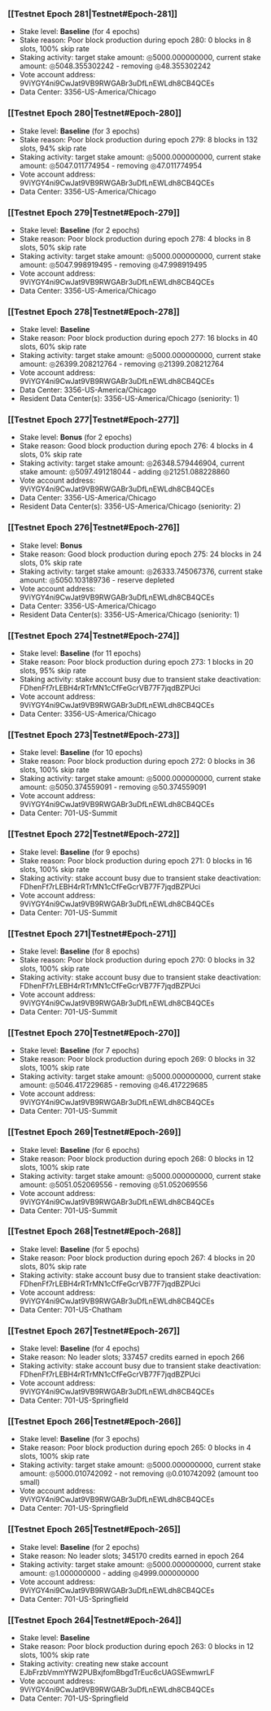 ### [[Testnet Epoch 281|Testnet#Epoch-281]]
* Stake level: **Baseline** (for 4 epochs)
* Stake reason: Poor block production during epoch 280: 0 blocks in 8 slots, 100% skip rate
* Staking activity: target stake amount: ◎5000.000000000, current stake amount: ◎5048.355302242 - removing ◎48.355302242
* Vote account address: 9ViYGY4ni9CwJat9VB9RWGABr3uDfLnEWLdh8CB4QCEs
* Data Center: 3356-US-America/Chicago
### [[Testnet Epoch 280|Testnet#Epoch-280]]
* Stake level: **Baseline** (for 3 epochs)
* Stake reason: Poor block production during epoch 279: 8 blocks in 132 slots, 94% skip rate
* Staking activity: target stake amount: ◎5000.000000000, current stake amount: ◎5047.011774954 - removing ◎47.011774954
* Vote account address: 9ViYGY4ni9CwJat9VB9RWGABr3uDfLnEWLdh8CB4QCEs
* Data Center: 3356-US-America/Chicago
### [[Testnet Epoch 279|Testnet#Epoch-279]]
* Stake level: **Baseline** (for 2 epochs)
* Stake reason: Poor block production during epoch 278: 4 blocks in 8 slots, 50% skip rate
* Staking activity: target stake amount: ◎5000.000000000, current stake amount: ◎5047.998919495 - removing ◎47.998919495
* Vote account address: 9ViYGY4ni9CwJat9VB9RWGABr3uDfLnEWLdh8CB4QCEs
* Data Center: 3356-US-America/Chicago
### [[Testnet Epoch 278|Testnet#Epoch-278]]
* Stake level: **Baseline**
* Stake reason: Poor block production during epoch 277: 16 blocks in 40 slots, 60% skip rate
* Staking activity: target stake amount: ◎5000.000000000, current stake amount: ◎26399.208212764 - removing ◎21399.208212764
* Vote account address: 9ViYGY4ni9CwJat9VB9RWGABr3uDfLnEWLdh8CB4QCEs
* Data Center: 3356-US-America/Chicago
* Resident Data Center(s): 3356-US-America/Chicago (seniority: 1)
### [[Testnet Epoch 277|Testnet#Epoch-277]]
* Stake level: **Bonus** (for 2 epochs)
* Stake reason: Good block production during epoch 276: 4 blocks in 4 slots, 0% skip rate
* Staking activity: target stake amount: ◎26348.579446904, current stake amount: ◎5097.491218044 - adding ◎21251.088228860
* Vote account address: 9ViYGY4ni9CwJat9VB9RWGABr3uDfLnEWLdh8CB4QCEs
* Data Center: 3356-US-America/Chicago
* Resident Data Center(s): 3356-US-America/Chicago (seniority: 2)
### [[Testnet Epoch 276|Testnet#Epoch-276]]
* Stake level: **Bonus**
* Stake reason: Good block production during epoch 275: 24 blocks in 24 slots, 0% skip rate
* Staking activity: target stake amount: ◎26333.745067376, current stake amount: ◎5050.103189736 - reserve depleted
* Vote account address: 9ViYGY4ni9CwJat9VB9RWGABr3uDfLnEWLdh8CB4QCEs
* Data Center: 3356-US-America/Chicago
* Resident Data Center(s): 3356-US-America/Chicago (seniority: 1)
### [[Testnet Epoch 274|Testnet#Epoch-274]]
* Stake level: **Baseline** (for 11 epochs)
* Stake reason: Poor block production during epoch 273: 1 blocks in 20 slots, 95% skip rate
* Staking activity: stake account busy due to transient stake deactivation: FDhenFf7rLEBH4rRTrMN1cCfFeGcrVB77F7jqdBZPUci
* Vote account address: 9ViYGY4ni9CwJat9VB9RWGABr3uDfLnEWLdh8CB4QCEs
* Data Center: 3356-US-America/Chicago
### [[Testnet Epoch 273|Testnet#Epoch-273]]
* Stake level: **Baseline** (for 10 epochs)
* Stake reason: Poor block production during epoch 272: 0 blocks in 36 slots, 100% skip rate
* Staking activity: target stake amount: ◎5000.000000000, current stake amount: ◎5050.374559091 - removing ◎50.374559091
* Vote account address: 9ViYGY4ni9CwJat9VB9RWGABr3uDfLnEWLdh8CB4QCEs
* Data Center: 701-US-Summit
### [[Testnet Epoch 272|Testnet#Epoch-272]]
* Stake level: **Baseline** (for 9 epochs)
* Stake reason: Poor block production during epoch 271: 0 blocks in 16 slots, 100% skip rate
* Staking activity: stake account busy due to transient stake deactivation: FDhenFf7rLEBH4rRTrMN1cCfFeGcrVB77F7jqdBZPUci
* Vote account address: 9ViYGY4ni9CwJat9VB9RWGABr3uDfLnEWLdh8CB4QCEs
* Data Center: 701-US-Summit
### [[Testnet Epoch 271|Testnet#Epoch-271]]
* Stake level: **Baseline** (for 8 epochs)
* Stake reason: Poor block production during epoch 270: 0 blocks in 32 slots, 100% skip rate
* Staking activity: stake account busy due to transient stake deactivation: FDhenFf7rLEBH4rRTrMN1cCfFeGcrVB77F7jqdBZPUci
* Vote account address: 9ViYGY4ni9CwJat9VB9RWGABr3uDfLnEWLdh8CB4QCEs
* Data Center: 701-US-Summit
### [[Testnet Epoch 270|Testnet#Epoch-270]]
* Stake level: **Baseline** (for 7 epochs)
* Stake reason: Poor block production during epoch 269: 0 blocks in 32 slots, 100% skip rate
* Staking activity: target stake amount: ◎5000.000000000, current stake amount: ◎5046.417229685 - removing ◎46.417229685
* Vote account address: 9ViYGY4ni9CwJat9VB9RWGABr3uDfLnEWLdh8CB4QCEs
* Data Center: 701-US-Summit
### [[Testnet Epoch 269|Testnet#Epoch-269]]
* Stake level: **Baseline** (for 6 epochs)
* Stake reason: Poor block production during epoch 268: 0 blocks in 12 slots, 100% skip rate
* Staking activity: target stake amount: ◎5000.000000000, current stake amount: ◎5051.052069556 - removing ◎51.052069556
* Vote account address: 9ViYGY4ni9CwJat9VB9RWGABr3uDfLnEWLdh8CB4QCEs
* Data Center: 701-US-Summit
### [[Testnet Epoch 268|Testnet#Epoch-268]]
* Stake level: **Baseline** (for 5 epochs)
* Stake reason: Poor block production during epoch 267: 4 blocks in 20 slots, 80% skip rate
* Staking activity: stake account busy due to transient stake deactivation: FDhenFf7rLEBH4rRTrMN1cCfFeGcrVB77F7jqdBZPUci
* Vote account address: 9ViYGY4ni9CwJat9VB9RWGABr3uDfLnEWLdh8CB4QCEs
* Data Center: 701-US-Chatham
### [[Testnet Epoch 267|Testnet#Epoch-267]]
* Stake level: **Baseline** (for 4 epochs)
* Stake reason: No leader slots; 337457 credits earned in epoch 266
* Staking activity: stake account busy due to transient stake deactivation: FDhenFf7rLEBH4rRTrMN1cCfFeGcrVB77F7jqdBZPUci
* Vote account address: 9ViYGY4ni9CwJat9VB9RWGABr3uDfLnEWLdh8CB4QCEs
* Data Center: 701-US-Springfield
### [[Testnet Epoch 266|Testnet#Epoch-266]]
* Stake level: **Baseline** (for 3 epochs)
* Stake reason: Poor block production during epoch 265: 0 blocks in 4 slots, 100% skip rate
* Staking activity: target stake amount: ◎5000.000000000, current stake amount: ◎5000.010742092 - not removing ◎0.010742092 (amount too small)
* Vote account address: 9ViYGY4ni9CwJat9VB9RWGABr3uDfLnEWLdh8CB4QCEs
* Data Center: 701-US-Springfield
### [[Testnet Epoch 265|Testnet#Epoch-265]]
* Stake level: **Baseline** (for 2 epochs)
* Stake reason: No leader slots; 345170 credits earned in epoch 264
* Staking activity: target stake amount: ◎5000.000000000, current stake amount: ◎1.000000000 - adding ◎4999.000000000
* Vote account address: 9ViYGY4ni9CwJat9VB9RWGABr3uDfLnEWLdh8CB4QCEs
* Data Center: 701-US-Springfield
### [[Testnet Epoch 264|Testnet#Epoch-264]]
* Stake level: **Baseline**
* Stake reason: Poor block production during epoch 263: 0 blocks in 12 slots, 100% skip rate
* Staking activity: creating new stake account EJbFrzbVmmYfW2PUBxjfomBbgdTrEuc6cUAGSEwmwrLF
* Vote account address: 9ViYGY4ni9CwJat9VB9RWGABr3uDfLnEWLdh8CB4QCEs
* Data Center: 701-US-Springfield
